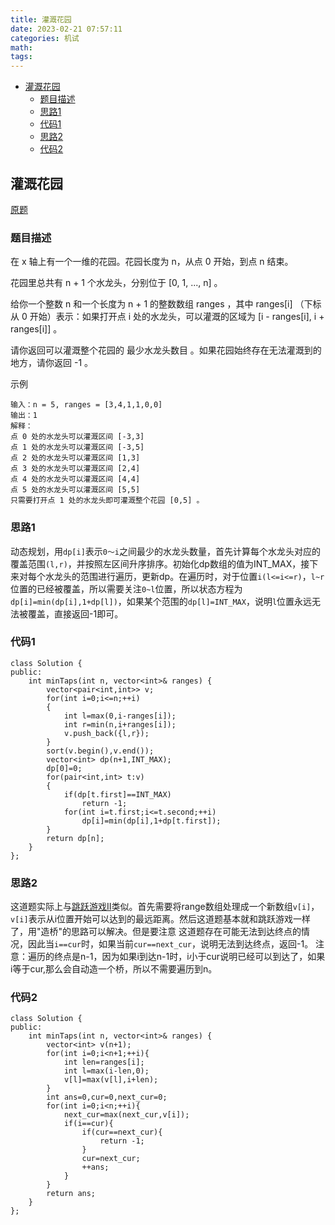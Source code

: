 ```yaml
---
title: 灌溉花园
date: 2023-02-21 07:57:11
categories: 机试
math:
tags:
---
```

<!-- TOC -->

- [灌溉花园](#灌溉花园)
    - [题目描述](#题目描述)
    - [思路1](#思路1)
    - [代码1](#代码1)
    - [思路2](#思路2)
    - [代码2](#代码2)

<!-- /TOC -->
## 灌溉花园
[原题](https://leetcode.cn/problems/minimum-number-of-taps-to-open-to-water-a-garden/description/)

### 题目描述
在 x 轴上有一个一维的花园。花园长度为 n，从点 0 开始，到点 n 结束。

花园里总共有 n + 1 个水龙头，分别位于 [0, 1, ..., n] 。

给你一个整数 n 和一个长度为 n + 1 的整数数组 ranges ，其中 ranges[i] （下标从 0 开始）表示：如果打开点 i 处的水龙头，可以灌溉的区域为 [i -  ranges[i], i + ranges[i]] 。

请你返回可以灌溉整个花园的 最少水龙头数目 。如果花园始终存在无法灌溉到的地方，请你返回 -1 。

示例
```
输入：n = 5, ranges = [3,4,1,1,0,0]
输出：1
解释：
点 0 处的水龙头可以灌溉区间 [-3,3]
点 1 处的水龙头可以灌溉区间 [-3,5]
点 2 处的水龙头可以灌溉区间 [1,3]
点 3 处的水龙头可以灌溉区间 [2,4]
点 4 处的水龙头可以灌溉区间 [4,4]
点 5 处的水龙头可以灌溉区间 [5,5]
只需要打开点 1 处的水龙头即可灌溉整个花园 [0,5] 。
```

### 思路1
动态规划，用`dp[i]`表示`0～i`之间最少的水龙头数量，首先计算每个水龙头对应的覆盖范围`(l,r)`，并按照左区间升序排序。初始化dp数组的值为INT_MAX，接下来对每个水龙头的范围进行遍历，更新dp。在遍历时，对于位置`i(l<=i<=r)`，`l~r`位置的已经被覆盖，所以需要关注`0~l`位置，所以状态方程为`dp[i]=min(dp[i],1+dp[l])`，如果某个范围的`dp[l]=INT_MAX`，说明`l`位置永远无法被覆盖，直接返回-1即可。
### 代码1
```
class Solution {
public:
    int minTaps(int n, vector<int>& ranges) {
        vector<pair<int,int>> v;
        for(int i=0;i<=n;++i)
        {
            int l=max(0,i-ranges[i]);
            int r=min(n,i+ranges[i]);
            v.push_back({l,r});
        }
        sort(v.begin(),v.end());
        vector<int> dp(n+1,INT_MAX);
        dp[0]=0;
        for(pair<int,int> t:v)
        {
            if(dp[t.first]==INT_MAX)
                return -1;
            for(int i=t.first;i<=t.second;++i)
                dp[i]=min(dp[i],1+dp[t.first]);
        }
        return dp[n];
    }
};
```
### 思路2
这道题实际上与[跳跃游戏II](https://leetcode.cn/problems/jump-game-ii/description)类似。首先需要将range数组处理成一个新数组`v[i]`，`v[i]`表示从i位置开始可以达到的最远距离。然后这道题基本就和跳跃游戏一样了，用"造桥"的思路可以解决。但是要注意
这道题存在可能无法到达终点的情况，因此当`i==cur`时，如果当前`cur==next_cur`，说明无法到达终点，返回-1。
注意：遍历的终点是n-1，因为如果i到达n-1时，i小于cur说明已经可以到达了，如果i等于cur,那么会自动造一个桥，所以不需要遍历到n。
### 代码2
```
class Solution {
public:
    int minTaps(int n, vector<int>& ranges) {
        vector<int> v(n+1);
        for(int i=0;i<n+1;++i){
            int len=ranges[i];
            int l=max(i-len,0);
            v[l]=max(v[l],i+len);
        }
        int ans=0,cur=0,next_cur=0;
        for(int i=0;i<n;++i){
            next_cur=max(next_cur,v[i]);
            if(i==cur){
                if(cur==next_cur){
                    return -1;
                }
                cur=next_cur;
                ++ans;
            }
        }
        return ans;
    }
};
```